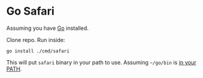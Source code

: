 # Go Safari

Assuming you have [Go](https://go.dev) installed.

Clone repo. Run inside:

```
go install ./cmd/safari
```

This will put `safari` binary in your path to use. Assuming `~/go/bin` is [in your PATH](https://stackoverflow.com/questions/21001387/how-do-i-set-the-gopath-environment-variable-on-ubuntu-what-file-must-i-edit/53026674#53026674).
